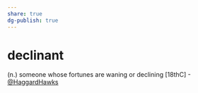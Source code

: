 ```yaml
---
share: true
dg-publish: true
---
```

# declinant


(n.) someone whose fortunes are waning or declining [18thC]
-[@HaggardHawks](https://twitter.com/HaggardHawks/status/1536226865836224512)